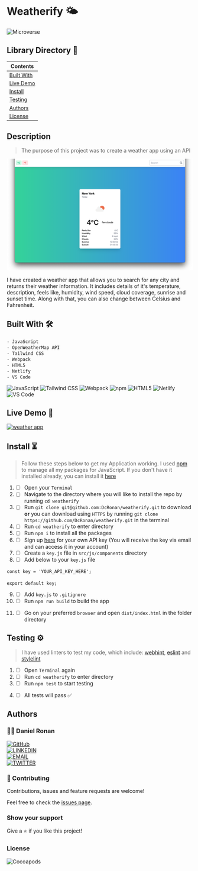 # Weatherify 🌤️

![Microverse](https://img.shields.io/badge/-Microverse-6F23FF?style=for-the-badge)

## Library Directory 📙

| Contents                  |
| ------------------------- |
| [Built With](#built-with) |
| [Live Demo](#live-demo)   |
| [Install](#install)   |
| [Testing](#testing)   |
| [Authors](#authors)       |
| [License](#license)       |

## Description

> The purpose of this project was to create a weather app using an API

![screenshot](./assets/images/main-sc.png)

I have created a weather app that allows you to search for any city and returns their weather information. It includes details of it's temperature, description, feels like, humidity, wind speed, cloud coverage, sunrise and sunset time. Along with that, you can also change between Celsius and Fahrenheit.

## Built With 🛠

```
- JavaScript
- OpenWeatherMap API
- Tailwind CSS
- Webpack
- HTML5
- Netlify
- VS Code
```

![JavaScript](https://img.shields.io/badge/-JavaScript-F7DF1E?style=for-the-badge&logo=JavaScript&logoColor=white&labelColor=000)
![Tailwind CSS](https://img.shields.io/badge/-Tailwind_CSS-38B2AC?style=for-the-badge&logo=Tailwind-CSS&logoColor=white&labelColor=000)
![Webpack](https://img.shields.io/badge/-Webpack-8DD6F9?style=for-the-badge&logo=Webpack&logoColor=white&labelColor=000)
![npm](https://img.shields.io/badge/-npm-CB3837?style=for-the-badge&logo=npm&logoColor=white&labelColor=000)
![HTML5](https://img.shields.io/badge/-HTML5-E34F26?style=for-the-badge&logo=HTML5&logoColor=white&labelColor=000)
![Netlify](https://img.shields.io/badge/-Netlify-00C7B7?style=for-the-badge&logo=Netlify&logoColor=white&labelColor=000)
![VS Code](https://img.shields.io/badge/-VS_Code-007ACC?style=for-the-badge&logo=Visual-Studio-Code&logoColor=white&labelColor=000)

## Live Demo 🎥

<a href="https://5ff5effd33c1910007bf8250--nervous-rosalind-ed6447.netlify.app/"><img src="https://www.netlify.com/img/deploy/button.svg" alt="weather app"></a>

## Install ⏳

> Follow these steps below to get my Application working. I used [npm](https://www.npmjs.com/) to manage all my packages for JavaScript. If you don't have it installed already, you can install it [here](https://www.npmjs.com/get-npm)

1. - [ ] Open your `Terminal`
2. - [ ] Navigate to the directory where you will like to install the repo by running `cd weatherify`
3. - [ ] Run `git clone git@github.com:DcRonan/weatherify.git` to download <b>or</b> you can download using `HTTPS` by running `git clone https://github.com/DcRonan/weatherify.git` in the terminal
4. - [ ] Run `cd weatherify` to enter directory
5. - [ ] Run `npm i` to install all the packages
6. - [ ] Sign up [here](https://home.openweathermap.org/users/sign_up) for your own API key (You will receive the key via email and can access it in your account)
7. - [ ] Create a `key.js` file in `src/js/components` directory
8. - [ ] Add below to your `key.js` file
```
const key = 'YOUR_API_KEY_HERE';

export default key;
```
9. - [ ] Add `key.js` to `.gitignore`
10. - [ ] Run `npm run build` to build the app
11. - [ ] Go on your preferred `browser` and open `dist/index.html` in the folder directory


## Testing ⚙

> I have used linters to test my code, which include: [webhint](https://webhint.io/), [eslint](https://eslint.org/) and [stylelint](https://stylelint.io/)

1. - [ ] Open `Terminal` again
2. - [ ] Run `cd weatherify` to enter directory
3. - [ ] Run `npm test` to start testing
4. - [ ] All tests will pass ✅


## Authors

### 👨‍💻 Daniel Ronan

[![GitHub](https://img.shields.io/badge/-GitHub-000?style=for-the-badge&logo=GitHub&logoColor=white)](https://github.com/DcRonan) <br>
[![LINKEDIN](https://img.shields.io/badge/-LINKEDIN-0077B5?style=for-the-badge&logo=Linkedin&logoColor=white)](https://www.linkedin.com/in/dan-ronan/) <br>
[![EMAIL](https://img.shields.io/badge/-EMAIL-D14836?style=for-the-badge&logo=Mail.Ru&logoColor=white)](mailto:danielconnorronan@gmail.com) <br>
[![TWITTER](https://img.shields.io/badge/-TWITTER-1DA1F2?style=for-the-badge&logo=Twitter&logoColor=white)](https://twitter.com/dc_ronan)

### 🤝 Contributing

Contributions, issues and feature requests are welcome!

Feel free to check the [issues page](https://github.com/DcRonan/weatherify/issues).

### Show your support

Give a ⭐️ if you like this project!

### License

![Cocoapods](https://img.shields.io/cocoapods/l/AFNetworking?color=red&style=for-the-badge)
